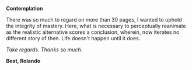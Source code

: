 **Contemplation**

There was so much to regard on more than 30 pages, I wanted to uphold the integrity of mastery. Here, what is necessary to perceptually reanimate as the realistic alternative scores a conclusion, wherein, now iterates no different story of then. Life doesn't happen until it does. 

*Take regards. Thanks so much.*

**Best,
Rolando**
